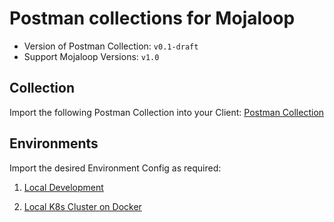 # Postman collections for Mojaloop
- Version of Postman Collection: `v0.1-draft`
- Support Mojaloop Versions: `v1.0`

## Collection
Import the following Postman Collection into your Client:
[Postman Collection](Mojaloop.postman_collection.json)

## Environments
Import the desired Environment Config as required:

1. [Local Development](./environments/MojaloopLocal.postman_environment.json)

2. [Local K8s Cluster on Docker](./environments/MojaloopLocalK8sonDocker.postman_environment.json)
